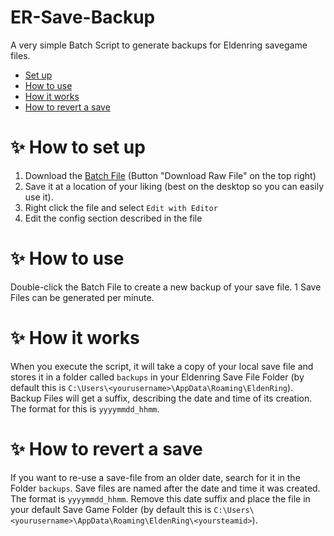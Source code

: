 # ER-Save-Backup

A very simple Batch Script to generate backups for Eldenring savegame files.

- [Set up](#setup)
- [How to use](#howtouse)
- [How it works](#howitworks)
- [How to revert a save](#howtorevert)

<a name="setup"></a>
# ✨ How to set up

1. Download the [Batch File](ER-Savefile-Backup.bat) (Button "Download Raw File" on the top right)
2. Save it at a location of your liking (best on the desktop so you can easily use it).
3. Right click the file and select `Edit with Editor`
4. Edit the config section described in the file

<a name="howtouse"></a>
# ✨ How to use

Double-click the Batch File to create a new backup of your save file. 1 Save Files can be generated per minute.

<a name="howitworks"></a>
# ✨ How it works

When you execute the script, it will take a copy of your local save file and stores it in a folder called `backups` in your Eldenring Save File Folder (by default this is `C:\Users\<yourusername>\AppData\Roaming\EldenRing`). Backup Files will get a suffix, describing the date and time of its creation. The format for this is `yyyymmdd_hhmm`.

<a name="howtorevert"></a>
# ✨ How to revert a save

If you want to re-use a save-file from an older date, search for it in the Folder `backups`. Save files are named after the date and time it was created. The format is `yyyymmdd_hhmm`. Remove this date suffix and place the file in your default Save Game Folder (by default this is `C:\Users\<yourusername>\AppData\Roaming\EldenRing\<yoursteamid>`).
